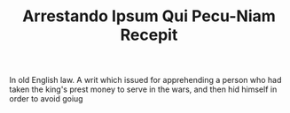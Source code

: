 ---
title: Arrestando Ipsum Qui Pecu-Niam Recepit
letter: A
permalink: "/definitions/arrestando-ipsum-qui-pecu-niam-recepit.html"
body: In old English law. A writ which issued for apprehending a person who had taken
  the king's prest money to serve in the wars, and then hid himself in order to avoid
  goiug
published_at: '2018-07-07'
source: Black's Law Dictionary
layout: post
---